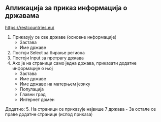 ## Апликација за приказ информација о државама

https://restcountries.eu/

1. Приказују се све државе (основне информације)
    - Застава
    - Име државе
2. Постоји Select за бирање региона
3. Постоји Input за претрагу држава
4. Ако је на страници само једна држава, приказати додатне информације о њој
    - Застава
    - Име државе
    - Име државе на матерњем језику
    - Популација
    - Главни град
    - Интернет домен

Додатно:
5. На страници се приказује највише 7 држава
    - За остале се праве додатне странице (испод приказа)

